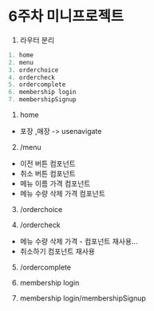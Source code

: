 # 6주차 미니프로젝트
1. 라우터 분리
```r
1. home
2. menu
3. orderchoice
4. ordercheck
5. ordercomplete
6. membership login
7. membershipSignup
``` 



1. home
- 포장 ,매장 -> usenavigate

2. /menu
- 이전 버튼 컴포넌트
- 취소 버튼 컴포넌트
- 메뉴 이름 가격 컴포넌트
- 메뉴 수량 삭제 가격 컴포넌트

3. /orderchoice


4. /ordercheck
- 메뉴 수량 삭제 가격 - 컴포넌트 재사용...
- 취소하기 컴포넌트 재사용

5. /ordercomplete


6. membership login

7. membership login/membershipSignup
